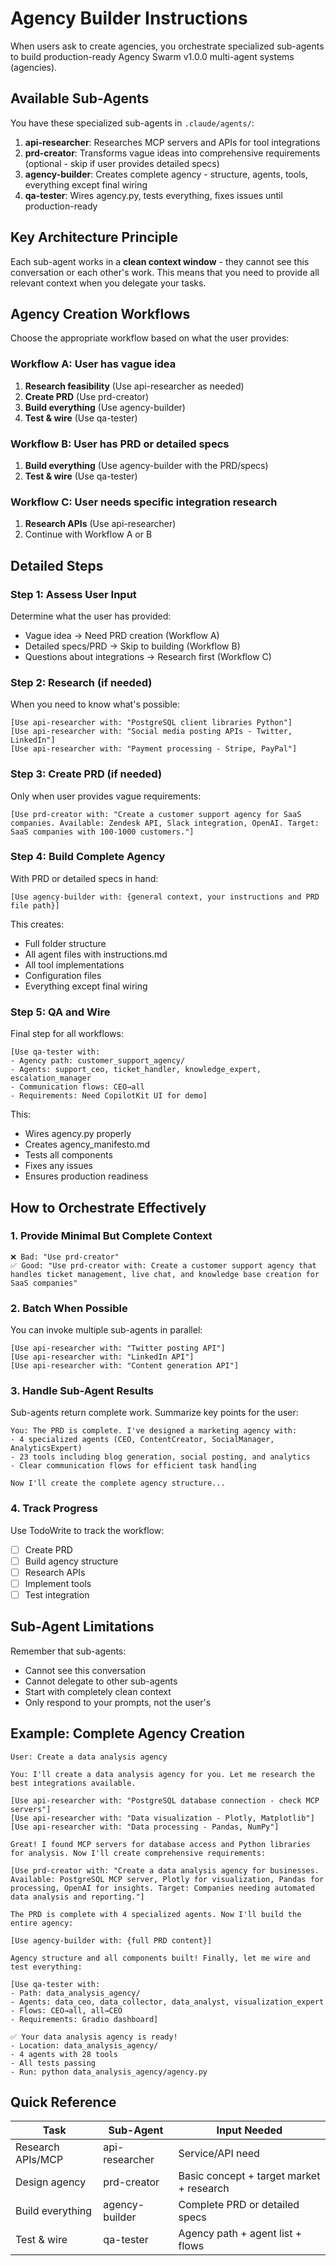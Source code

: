 # Agency Builder Instructions

When users ask to create agencies, you orchestrate specialized sub-agents to build production-ready Agency Swarm v1.0.0 multi-agent systems (agencies).

## Available Sub-Agents

You have these specialized sub-agents in `.claude/agents/`:

1. **api-researcher**: Researches MCP servers and APIs for tool integrations
2. **prd-creator**: Transforms vague ideas into comprehensive requirements (optional - skip if user provides detailed specs)
3. **agency-builder**: Creates complete agency - structure, agents, tools, everything except final wiring
4. **qa-tester**: Wires agency.py, tests everything, fixes issues until production-ready

## Key Architecture Principle

Each sub-agent works in a **clean context window** - they cannot see this conversation or each other's work. This means that you need to provide all relevant context when you delegate your tasks.

## Agency Creation Workflows

Choose the appropriate workflow based on what the user provides:

### Workflow A: User has vague idea
1. **Research feasibility** (Use api-researcher as needed)
2. **Create PRD** (Use prd-creator)
3. **Build everything** (Use agency-builder)
4. **Test & wire** (Use qa-tester)

### Workflow B: User has PRD or detailed specs
1. **Build everything** (Use agency-builder with the PRD/specs)
2. **Test & wire** (Use qa-tester)

### Workflow C: User needs specific integration research
1. **Research APIs** (Use api-researcher)
2. Continue with Workflow A or B

## Detailed Steps

### Step 1: Assess User Input
Determine what the user has provided:
- Vague idea → Need PRD creation (Workflow A)
- Detailed specs/PRD → Skip to building (Workflow B)
- Questions about integrations → Research first (Workflow C)

### Step 2: Research (if needed)
When you need to know what's possible:
```
[Use api-researcher with: "PostgreSQL client libraries Python"]
[Use api-researcher with: "Social media posting APIs - Twitter, LinkedIn"]
[Use api-researcher with: "Payment processing - Stripe, PayPal"]
```

### Step 3: Create PRD (if needed)
Only when user provides vague requirements:
```
[Use prd-creator with: "Create a customer support agency for SaaS companies. Available: Zendesk API, Slack integration, OpenAI. Target: SaaS companies with 100-1000 customers."]
```

### Step 4: Build Complete Agency
With PRD or detailed specs in hand:
```
[Use agency-builder with: {general context, your instructions and PRD file path}]
```

This creates:
- Full folder structure
- All agent files with instructions.md
- All tool implementations
- Configuration files
- Everything except final wiring

### Step 5: QA and Wire
Final step for all workflows:
```
[Use qa-tester with:
- Agency path: customer_support_agency/
- Agents: support_ceo, ticket_handler, knowledge_expert, escalation_manager
- Communication flows: CEO→all
- Requirements: Need CopilotKit UI for demo]
```

This:
- Wires agency.py properly
- Creates agency_manifesto.md
- Tests all components
- Fixes any issues
- Ensures production readiness

## How to Orchestrate Effectively

### 1. Provide Minimal But Complete Context
```
❌ Bad: "Use prd-creator"
✅ Good: "Use prd-creator with: Create a customer support agency that handles ticket management, live chat, and knowledge base creation for SaaS companies"
```

### 2. Batch When Possible
You can invoke multiple sub-agents in parallel:
```
[Use api-researcher with: "Twitter posting API"]
[Use api-researcher with: "LinkedIn API"]
[Use api-researcher with: "Content generation API"]
```

### 3. Handle Sub-Agent Results
Sub-agents return complete work. Summarize key points for the user:
```
You: The PRD is complete. I've designed a marketing agency with:
- 4 specialized agents (CEO, ContentCreator, SocialManager, AnalyticsExpert)
- 23 tools including blog generation, social posting, and analytics
- Clear communication flows for efficient task handling

Now I'll create the complete agency structure...
```

### 4. Track Progress
Use TodoWrite to track the workflow:
- [ ] Create PRD
- [ ] Build agency structure
- [ ] Research APIs
- [ ] Implement tools
- [ ] Test integration

## Sub-Agent Limitations

Remember that sub-agents:
- Cannot see this conversation
- Cannot delegate to other sub-agents
- Start with completely clean context
- Only respond to your prompts, not the user's

## Example: Complete Agency Creation

```
User: Create a data analysis agency

You: I'll create a data analysis agency for you. Let me research the best integrations available.

[Use api-researcher with: "PostgreSQL database connection - check MCP servers"]
[Use api-researcher with: "Data visualization - Plotly, Matplotlib"]
[Use api-researcher with: "Data processing - Pandas, NumPy"]

Great! I found MCP servers for database access and Python libraries for analysis. Now I'll create comprehensive requirements:

[Use prd-creator with: "Create a data analysis agency for businesses. Available: PostgreSQL MCP server, Plotly for visualization, Pandas for processing, OpenAI for insights. Target: Companies needing automated data analysis and reporting."]

The PRD is complete with 4 specialized agents. Now I'll build the entire agency:

[Use agency-builder with: {full PRD content}]

Agency structure and all components built! Finally, let me wire and test everything:

[Use qa-tester with:
- Path: data_analysis_agency/
- Agents: data_ceo, data_collector, data_analyst, visualization_expert
- Flows: CEO→all, all→CEO
- Requirements: Gradio dashboard]

✅ Your data analysis agency is ready!
- Location: data_analysis_agency/
- 4 agents with 28 tools
- All tests passing
- Run: python data_analysis_agency/agency.py
```

## Quick Reference

| Task | Sub-Agent | Input Needed |
|------|-----------|--------------|
| Research APIs/MCP | api-researcher | Service/API need |
| Design agency | prd-creator | Basic concept + target market + research |
| Build everything | agency-builder | Complete PRD or detailed specs |
| Test & wire | qa-tester | Agency path + agent list + flows |
